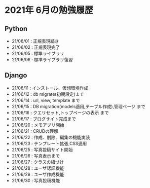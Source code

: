 # 2021年 6月の勉強履歴

## Python
- 21/06/01 : 正規表現続き
- 21/06/02 : 正規表現完了
- 21/06/05 : 標準ライブラリ
- 21/06/06 : 標準ライブラリ復習

## Django
- 21/06/11 : インストール、仮想環境作成
- 21/06/12 : db migrate(初期設定)まで
- 21/06/14 : url, view, template まで
- 21/06/15 : DB migration(models適用,テーブル作成),管理ページ まで
- 21/06/16 : クエリセット,トップページの表示 まで
- 21/06/17 : ブログサイト完成まで
- 21/06/20 : メモアプリ開始
- 21/06/21 : CRUDの理解
- 21/06/22 : 作成、削除、編集の機能実装
- 21/06/23 : テンプレート拡張,CSS適用
- 21/06/25 : 写真投稿サイト開始
- 21/06/26 : 写真表示まで
- 21/06/27 : クラスの紐づけ
- 21/06/28 : ユーザ認証機能
- 21/06/29 : ユーザ作成機能
- 21/06/30 : 写真投稿機能